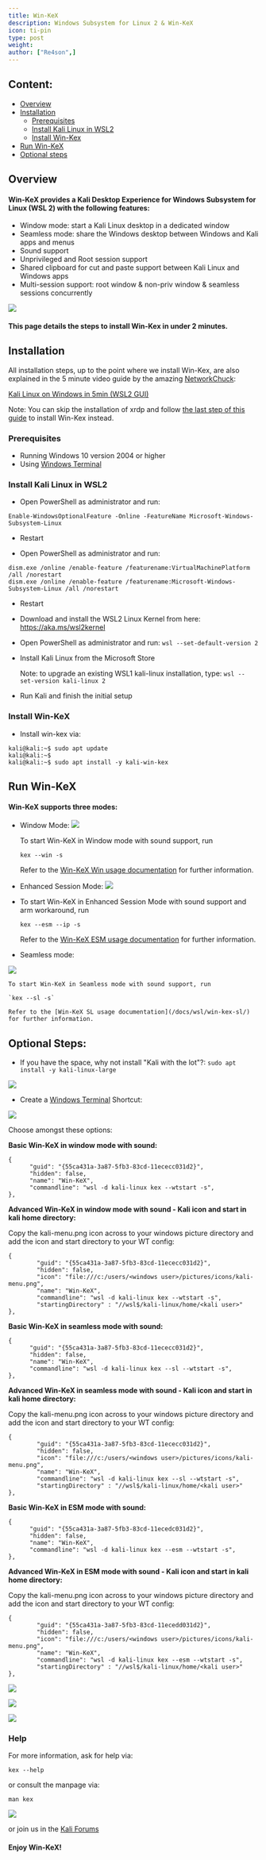 ```yaml
---
title: Win-KeX
description: Windows Subsystem for Linux 2 & Win-KeX
icon: ti-pin
type: post
weight:
author: ["Re4son",]
---
```


## Content:

- [Overview](#overview)
- [Installation](#installation)
  - [Prerequisites](#prerequisites)
  - [Install Kali Linux in WSL2](#install-kali-linux-in-wsl2)
  - [Install Win-Kex](#install-win-kex)
- [Run Win-KeX](#run-win-kex)
- [Optional steps](#optional-steps)

## Overview

#### Win-KeX provides a Kali Desktop Experience for Windows Subsystem for Linux (WSL 2) with the following features:

- Window mode: start a Kali Linux desktop in a dedicated window
- Seamless mode: share the Windows desktop between Windows and Kali apps and menus
- Sound support
- Unprivileged and Root session support
- Shared clipboard for cut and paste support between Kali Linux and Windows apps
- Multi-session support: root window & non-priv window & seamless sessions concurrently

![](win-kex-sl.png)

#### This page details the steps to install Win-Kex in under 2 minutes.

## Installation

All installation steps, up to the point where we install Win-Kex, are also explained in the 5 minute video guide by the amazing [NetworkChuck](https://twitter.com/NetWorkChuck):

[Kali Linux on Windows in 5min (WSL2 GUI)](https://www.youtube.com/watch?v=AfVH54edAHU)

Note: You can skip the installation of xrdp and follow [the last step of this guide](#install-win-kex) to install Win-Kex instead.

### Prerequisites

- Running Windows 10 version 2004 or higher
- Using [Windows Terminal](https://www.microsoft.com/en-us/p/windows-terminal/9n0dx20hk701)

### Install Kali Linux in WSL2

- Open PowerShell as administrator and run:

```console
Enable-WindowsOptionalFeature -Online -FeatureName Microsoft-Windows-Subsystem-Linux
```

- Restart

- Open PowerShell as administrator and run:

```console
dism.exe /online /enable-feature /featurename:VirtualMachinePlatform /all /norestart
dism.exe /online /enable-feature /featurename:Microsoft-Windows-Subsystem-Linux /all /norestart
```

- Restart

- Download and install the WSL2 Linux Kernel from here: https://aka.ms/wsl2kernel

- Open PowerShell as administrator and run:
`wsl --set-default-version 2`

- Install Kali Linux from the Microsoft Store

  Note: to upgrade an existing WSL1 kali-linux installation, type:
  `wsl --set-version kali-linux 2`

- Run Kali and finish the initial setup

### Install Win-KeX

- Install win-kex via:

```console
kali@kali:~$ sudo apt update
kali@kali:~$
kali@kali:~$ sudo apt install -y kali-win-kex
```

## Run Win-KeX

#### Win-KeX supports three modes:

  - Window Mode:
![](win-kex.png)

    To start Win-KeX in Window mode with sound support, run

    `kex --win -s`

    Refer to the [Win-KeX Win usage documentation](/docs/wsl/win-kex-win/) for further information.

  - Enhanced Session Mode:
![](win-kex-2.png)

  - To start Win-KeX in Enhanced Session Mode with sound support and arm workaround, run

    `kex --esm --ip -s`

    Refer to the [Win-KeX ESM usage documentation](/docs/wsl/win-kex-esm/) for further information.

  - Seamless mode:

![](win-kex-sl.png)

    To start Win-KeX in Seamless mode with sound support, run

    `kex --sl -s`

    Refer to the [Win-KeX SL usage documentation](/docs/wsl/win-kex-sl/) for further information.

## Optional Steps:

- If you have the space, why not install "Kali with the lot"?:
`sudo apt install -y kali-linux-large`

![](win-kex-thelot.png)

- Create a [Windows Terminal](https://www.microsoft.com/en-us/p/windows-terminal/9n0dx20hk701) Shortcut:

![](win-kex-wt1.png)

 Choose amongst these options:

  **Basic Win-KeX in window mode with sound:**

```plaintext
{
      "guid": "{55ca431a-3a87-5fb3-83cd-11ececc031d2}",
      "hidden": false,
      "name": "Win-KeX",
      "commandline": "wsl -d kali-linux kex --wtstart -s",
},
```

  **Advanced Win-KeX in window mode with sound - Kali icon and start in kali home directory:**

  Copy the kali-menu.png icon across to your windows picture directory and add the icon and start directory to your WT config:

```plaintext
{
        "guid": "{55ca431a-3a87-5fb3-83cd-11ececc031d2}",
        "hidden": false,
        "icon": "file:///c:/users/<windows user>/pictures/icons/kali-menu.png",
        "name": "Win-KeX",
        "commandline": "wsl -d kali-linux kex --wtstart -s",
        "startingDirectory" : "//wsl$/kali-linux/home/<kali user>"
},
```

 **Basic Win-KeX in seamless mode with sound:**

```plaintext
{
      "guid": "{55ca431a-3a87-5fb3-83cd-11ececc031d2}",
      "hidden": false,
      "name": "Win-KeX",
      "commandline": "wsl -d kali-linux kex --sl --wtstart -s",
},
```

  **Advanced Win-KeX in seamless mode with sound - Kali icon and start in kali home directory:**

  Copy the kali-menu.png icon across to your windows picture directory and add the icon and start directory to your WT config:

```plaintext
{
        "guid": "{55ca431a-3a87-5fb3-83cd-11ececc031d2}",
        "hidden": false,
        "icon": "file:///c:/users/<windows user>/pictures/icons/kali-menu.png",
        "name": "Win-KeX",
        "commandline": "wsl -d kali-linux kex --sl --wtstart -s",
        "startingDirectory" : "//wsl$/kali-linux/home/<kali user>"
},
```

  **Basic Win-KeX in ESM mode with sound:**

```plaintext
{
      "guid": "{55ca431a-3a87-5fb3-83cd-11ecedc031d2}",
      "hidden": false,
      "name": "Win-KeX",
      "commandline": "wsl -d kali-linux kex --esm --wtstart -s",
},
```

  **Advanced Win-KeX in ESM mode with sound - Kali icon and start in kali home directory:**

  Copy the kali-menu.png icon across to your windows picture directory and add the icon and start directory to your WT config:

```plaintext
{
        "guid": "{55ca431a-3a87-5fb3-83cd-11ecedd031d2}",
        "hidden": false,
        "icon": "file:///c:/users/<windows user>/pictures/icons/kali-menu.png",
        "name": "Win-KeX",
        "commandline": "wsl -d kali-linux kex --esm --wtstart -s",
        "startingDirectory" : "//wsl$/kali-linux/home/<kali user>"
},
```

![](win-kex-wt1.png)

![](win-kex-wt2.png)

![](win-kex-full.png)

### Help

For more information, ask for help via:

`kex --help`

or consult the manpage via:

`man kex`

![](manpage.png)

or join us in the [Kali Forums](https://forums.kali.org/)

#### Enjoy Win-KeX!
